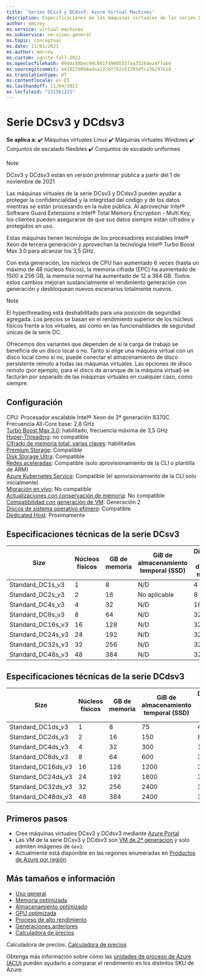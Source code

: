 ```yaml
---
title: 'Series DCsv3 y DCdsv3: Azure Virtual Machines'
description: Especificaciones de las máquinas virtuales de las series DCsv3 y DCdsv3.
author: mmcrey
ms.service: virtual-machines
ms.subservice: vm-sizes-general
ms.topic: conceptual
ms.date: 11/01/2021
ms.author: mmcrey
ms.custom: ignite-fall-2021
ms.openlocfilehash: 09d4c88bec94c881fd9895557aa35264ea4ffab4
ms.sourcegitcommit: e41827d894a4aa12cbff62c51393dfc236297e10
ms.translationtype: HT
ms.contentlocale: es-ES
ms.lasthandoff: 11/04/2021
ms.locfileid: "131561221"
---
```

# <a name="dcsv3-and-dcdsv3-series"></a>Serie DCsv3 y DCdsv3

**Se aplica a:** :heavy_check_mark: Máquinas virtuales Linux :heavy_check_mark: Máquinas virtuales Windows :heavy_check_mark: Conjuntos de escalado flexibles :heavy_check_mark: Conjuntos de escalado uniformes

> [!NOTE] 
> DCsv3 y DCdsv3 están en versión preliminar pública a partir del 1 de noviembre de 2021

Las máquinas virtuales de la serie DCsv3 y DCdsv3 pueden ayudar a proteger la confidencialidad y la integridad del código y de los datos mientras se están procesando en la nube pública. Al aprovechar Intel® Software Guard Extensions e Intel® Total Memory Encryption - Multi Key, los clientes pueden asegurarse de que sus datos siempre están cifrados y protegidos en uso. 

Estas máquinas tienen tecnología de los procesadores escalables Intel® Xeon de tercera generación y aprovechan la tecnología Intel® Turbo Boost Max 3.0 para alcanzar los 3,5 GHz. 

Con esta generación, los núcleos de CPU han aumentado 6 veces (hasta un máximo de 48 núcleos físicos), la memoria cifrada (EPC) ha aumentado de 1500 a 256 GB, la memoria normal ha aumentado de 12 a 384 GB. Todos estos cambios mejoran sustancialmente el rendimiento generación con generación y desbloquean nuevos escenarios totalmente nuevos. 

> [!NOTE]
> El hyperthreading está deshabilitado para una posición de seguridad agregada. Los precios se basan en el rendimiento superior de los núcleos físicos frente a los virtuales, así como en las funcionalidades de seguridad únicas de la serie DC.

Ofrecemos dos variantes que dependen de si la carga de trabajo se beneficia de un disco local o no. Tanto si elige una máquina virtual con un disco local como si no, puede conectar el almacenamiento de disco persistente remoto a todas las máquinas virtuales. Las opciones de disco remoto (por ejemplo, para el disco de arranque de la máquina virtual) se facturan por separado de las máquinas virtuales en cualquier caso, como siempre. 

## <a name="configuration"></a>Configuración

CPU: Procesador escalable Intel® Xeon de 3ª generación 8370C<br>
Frecuencia All-Core base: 2,8 GHz<br>
[Turbo Boost Max 3.0](https://www.intel.com/content/www/us/en/gaming/resources/turbo-boost.html): habilitado, frecuencia máxima de 3,5 GHz<br>
[Hyper-Threading](https://www.intel.com/content/www/us/en/gaming/resources/hyper-threading.html): no compatible<br>
[Cifrado de memoria total: varias claves](https://itpeernetwork.intel.com/memory-encryption/): habilitadas<br>
[Premium Storage](premium-storage-performance.md): Compatible<br>
[Disk Storage Ultra](disks-enable-ultra-ssd.md): Compatible<br>
[Redes aceleradas](../virtual-network/create-vm-accelerated-networking-cli.md): Compatible (solo aprovisionamiento de la CLI o plantilla de ARM)<br>
[Azure Kubernetes Service](../aks/intro-kubernetes.md): Compatible (el aprovisionamiento de la CLI solo inicialmente)<br>
[Migración en vivo](maintenance-and-updates.md): No compatible<br>
[Actualizaciones con conservación de memoria](maintenance-and-updates.md): No compatible<br>
[Compatibilidad con generación de VM](generation-2.md): Generación 2<br>
[Discos de sistema operativo efímero](ephemeral-os-disks.md): Compatible <br>
[Dedicated Host](dedicated-hosts.md): Próximamente<br>

## <a name="dcsv3-series-technical-specifications"></a>Especificaciones técnicas de la serie DCsv3

| Size             | Núcleos físicos | GB de memoria | GiB de almacenamiento temporal (SSD) | Discos de datos máx. | Nº máx. NIC |  Memoria EPC (GB) |
|------------------|----------------|-------------|------------------------|----------------|---------|---------------------|
| Standard_DC1s_v3 | 1              | 8           | N/D                    | 4              | 2     |  4                 |
| Standard_DC2s_v3 | 2              | 16          | No aplicable                    | 8              | 2     |  8                 |
| Standard_DC4s_v3 | 4              | 32          | N/D                    | 16             | 4     |  16                |
| Standard_DC8s_v3 | 8              | 64          | N/D                    | 32             | 8     |  32                |
| Standard_DC16s_v3  | 16           | 128         | N/D                    | 32             | 8     |  64                |
| Standard_DC24s_v3  | 24           | 192         | N/D                    | 32             | 8     |  128               |
| Standard_DC32s_v3  | 32           | 256         | N/D                    | 32             | 8     |  192               |
| Standard_DC48s_v3  | 48           | 384         | N/D                    | 32             | 8     |  256               |

## <a name="dcdsv3-series-technical-specifications"></a>Especificaciones técnicas de la serie DCdsv3

| Size             | Núcleos físicos | GB de memoria | GiB de almacenamiento temporal (SSD) | Discos de datos máx. | Nº máx. NIC |  Memoria EPC (GB) |
|------------------|----------------|-------------|------------------------|----------------|---------|---------------------|
| Standard_DC1ds_v3 | 1              | 8           | 75                    | 4              | 2     |  4                 |
| Standard_DC2ds_v3 | 2              | 16          | 150                    | 8              | 2     |  8                 |
| Standard_DC4ds_v3 | 4              | 32          | 300                    | 16             | 4     |  16                |
| Standard_DC8ds_v3 | 8              | 64          | 600                    | 32             | 8     |  32                |
| Standard_DC16ds_v3  | 16           | 128         | 1200                    | 32             | 8     |  64                |
| Standard_DC24ds_v3  | 24           | 192         | 1800                    | 32             | 8     |  128               |
| Standard_DC32ds_v3  | 32           | 256         | 2400                    | 32             | 8     |  192               |
| Standard_DC48ds_v3  | 48           | 384         | 2400                    | 32             | 8     |  256               |

## <a name="get-started"></a>Primeros pasos

- Cree máquinas virtuales DCsv3 y DCdsv3 mediante [Azure Portal](./linux/quick-create-portal.md)
- Las VM de la serie DCsv3 y DCdsv3 son [VM de 2ª generación](./generation-2.md#creating-a-generation-2-vm) y solo admiten imágenes de `Gen2`.
- Actualmente está disponible en las regiones enumeradas en [Productos de Azure por región](https://azure.microsoft.com/global-infrastructure/services/?products=virtual-machines&regions=all).

## <a name="more-sizes-and-information"></a>Más tamaños e información

- [Uso general](sizes-general.md)
- [Memoria optimizada](sizes-memory.md)
- [Almacenamiento optimizado](sizes-storage.md)
- [GPU optimizada](sizes-gpu.md)
- [Proceso de alto rendimiento](sizes-hpc.md)
- [Generaciones anteriores](sizes-previous-gen.md)
- [Calculadora de precios](https://azure.microsoft.com/pricing/calculator/)

Calculadora de precios: [Calculadora de precios](https://azure.microsoft.com/pricing/calculator/)

Obtenga más información sobre cómo las [unidades de proceso de Azure (ACU)](acu.md) pueden ayudarlo a comparar el rendimiento en los distintos SKU de Azure.
